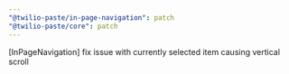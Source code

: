 ```yaml
---
"@twilio-paste/in-page-navigation": patch
"@twilio-paste/core": patch
---
```


[InPageNavigation] fix issue with currently selected item causing vertical scroll
